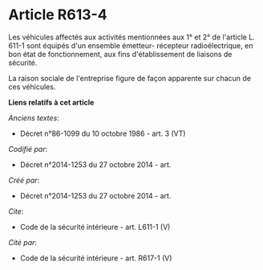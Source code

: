 # Article R613-4

Les véhicules affectés aux activités mentionnées aux 1° et 2° de l'article L. 611-1 sont équipés d'un ensemble émetteur-
récepteur radioélectrique, en bon état de fonctionnement, aux fins d'établissement de liaisons de sécurité. 

La raison sociale de l'entreprise figure de façon apparente sur chacun de ces véhicules.

**Liens relatifs à cet article**

_Anciens textes_:

  - Décret n°86-1099 du 10 octobre 1986 - art. 3 (VT)

_Codifié par_:

  - Décret n°2014-1253 du 27 octobre 2014 - art.

_Créé par_:

  - Décret n°2014-1253 du 27 octobre 2014 - art.

_Cite_:

  - Code de la sécurité intérieure - art. L611-1 (V)

_Cité par_:

  - Code de la sécurité intérieure - art. R617-1 (V)
